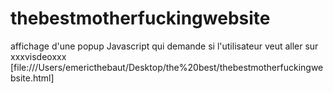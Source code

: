 # thebestmotherfuckingwebsite
affichage d'une popup Javascript qui demande si l'utilisateur veut aller sur xxxvisdeoxxx [file:///Users/emericthebaut/Desktop/the%20best/thebestmotherfuckingwebsite.html]